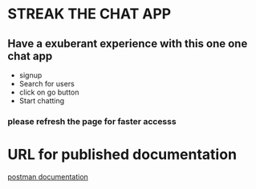 <h1> STREAK THE CHAT APP </h1>

<h2>Have a exuberant experience with this one one chat app</h2>
<ul>
<li>signup</li>
<li>Search for users</li>
<li>click on go button</li>
<li>Start chatting</li>

</ul>

<h3>please refresh the page for faster accesss</h3>

<h1>URL for published documentation</h1>
<a href="https://documenter.getpostman.com/view/21868300/Uze1xQiz"> postman documentation</h1>
